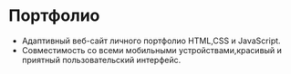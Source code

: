 # Портфолио

- Адаптивный веб-сайт личного портфолио HTML,CSS и JavaScript.
- Совместимость со всеми мобильными устройствами,красивый и приятный пользовательский интерфейс.
